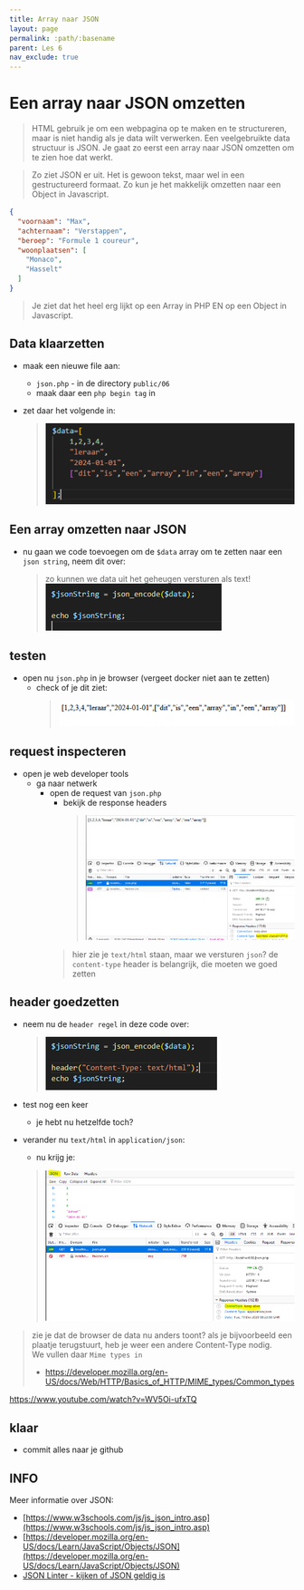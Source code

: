 ```yaml
---
title: Array naar JSON
layout: page 
permalink: :path/:basename 
parent: Les 6 
nav_exclude: true
---
```


# Een array naar JSON omzetten

> HTML gebruik je om een webpagina op te maken en te structureren, maar is niet handig als je data wilt verwerken.
Een veelgebruikte data structuur is JSON. Je gaat zo eerst een array naar JSON omzetten om te zien hoe dat werkt.

> Zo ziet JSON er uit. Het is gewoon tekst, maar wel in een gestructureerd formaat. Zo kun je het makkelijk omzetten naar een
Object in Javascript.


```json
{
  "voornaam": "Max",
  "achternaam": "Verstappen",
  "beroep": "Formule 1 coureur",
  "woonplaatsen": [
    "Monaco",
    "Hasselt"
  ]
}
```

> Je ziet dat het heel erg lijkt op een Array in PHP EN op een Object in Javascript.

## Data klaarzetten

- maak een nieuwe file aan:
  - `json.php`
        - in de directory `public/06`
  - maak daar een `php begin tag` in

- zet daar het volgende in:
  > ![](img/datavoorjson.PNG)

## Een array omzetten naar JSON

- nu gaan we code toevoegen om de `$data` array om te zetten naar een `json string`, neem dit over:
  > zo kunnen we data uit het geheugen versturen als text!
  > ![](img/jsonencode.PNG)

## testen

- open nu `json.php` in je browser (vergeet docker niet aan te zetten)
  - check of je dit ziet:
    > ![](img/resultjson.PNG)

## request inspecteren

- open je web developer tools
  - ga naar netwerk
    - open de request van `json.php`
      - bekijk de response headers
        > ![](img/texthtml.PNG)
      > hier zie je `text/html` staan, maar we versturen `json`?
      > de `content-type` header is belangrijk, die moeten we goed zetten

## header goedzetten

- neem nu de `header regel` in deze code over:
  > ![](img/headerzetten.PNG)
- test nog een keer
  - je hebt nu hetzelfde toch?

- verander nu `text/html` in `application/json`:
  - nu krijg je:
  > ![](img/nujson.PNG)

> zie je dat de browser de data nu anders toont?
> als je bijvoorbeeld een plaatje terugstuurt, heb je weer een andere Content-Type nodig.   
>We vullen daar `Mime types in`
> - https://developer.mozilla.org/en-US/docs/Web/HTTP/Basics_of_HTTP/MIME_types/Common_types



https://www.youtube.com/watch?v=WV5Oi-ufxTQ

## klaar
- commit alles naar je github





## INFO

Meer informatie over JSON:

- [https://www.w3schools.com/js/js_json_intro.asp](https://www.w3schools.com/js/js_json_intro.asp)
- [https://developer.mozilla.org/en-US/docs/Learn/JavaScript/Objects/JSON](https://developer.mozilla.org/en-US/docs/Learn/JavaScript/Objects/JSON)
- [JSON Linter - kijken of JSON geldig is](https://jsonlint.com/)














